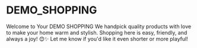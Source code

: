 # DEMO_SHOPPING
Welcome to Your DEMO SHOPPING  We handpick quality products with love to make your home warm and stylish. Shopping here is easy, friendly, and always a joy! 😊✨  Let me know if you'd like it even shorter or more playful!
